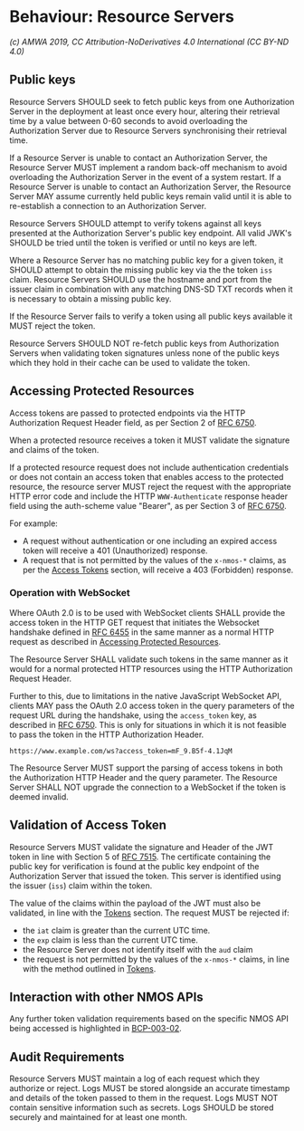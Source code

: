 # Behaviour: Resource Servers

_(c) AMWA 2019, CC Attribution-NoDerivatives 4.0 International (CC BY-ND 4.0)_

## Public keys

Resource Servers SHOULD seek to fetch public keys from one Authorization Server in the deployment at least once every
hour, altering their retrieval time by a value between 0-60 seconds to avoid overloading the Authorization Server due to
Resource Servers synchronising their retrieval time.

If a Resource Server is unable to contact an Authorization Server, the Resource Server MUST implement a random back-off
mechanism to avoid overloading the Authorization Server in the event of a system restart. If a Resource Server is unable
to contact an Authorization Server, the Resource Server MAY assume currently held public keys remain valid until it is
able to re-establish a connection to an Authorization Server.

Resource Servers SHOULD attempt to verify tokens against all keys presented at the Authorization Server's public key
endpoint. All valid JWK's SHOULD be tried until the token is verified or until no keys are left.

Where a Resource Server has no matching public key for a given token, it SHOULD attempt to obtain the missing public key
via the the token `iss` claim. Resource Servers SHOULD use the hostname and port from the issuer claim in combination
with any matching DNS-SD TXT records when it is necessary to obtain a missing public key.

If the Resource Server fails to verify a token using all public keys available it MUST reject the token.

Resource Servers SHOULD NOT re-fetch public keys from Authorization Servers when validating token signatures unless
none of the public keys which they hold in their cache can be used to validate the token.

## Accessing Protected Resources

Access tokens are passed to protected endpoints via the HTTP Authorization Request Header field, as per Section 2 of
[RFC 6750][RFC-6750].

When a protected resource receives a token it MUST validate the signature and claims of the token.

If a protected resource request does not include authentication credentials or does not contain an access token
that enables access to the protected resource, the resource server MUST reject the request with the appropriate
HTTP error code and include the HTTP `WWW-Authenticate` response header field using the auth-scheme value "Bearer",
as per Section 3 of [RFC 6750][RFC-6750].

For example:
*   A request without authentication or one including an expired access token will receive a 401 (Unauthorized) response.
*   A request that is not permitted by the values of the `x-nmos-*` claims, as per the
    [Access Tokens](4.4.%20Behaviour%20-%20Access%20Tokens.md) section, will receive a 403 (Forbidden) response.

### Operation with WebSocket

Where OAuth 2.0 is to be used with WebSocket clients SHALL provide the access token in the HTTP GET request that
initiates the Websocket handshake defined in [RFC 6455][RFC-6455] in the same manner as a normal HTTP request as
described in [Accessing Protected Resources](#accessing-protected-resources).

The Resource Server SHALL validate such tokens in the same manner as it would for a normal protected HTTP resources
using the HTTP Authorization Request Header.

Further to this, due to limitations in the native JavaScript WebSocket API, clients MAY pass the OAuth 2.0 access token
in the query parameters of the request URL during the handshake, using the `access_token` key, as described in
[RFC 6750][RFC-6750]. This is only for situations in which it is not feasible to pass the token in the HTTP
Authorization Header.

```
https://www.example.com/ws?access_token=mF_9.B5f-4.1JqM
```

The Resource Server MUST support the parsing of access tokens in both the Authorization HTTP Header and the query
parameter. The Resource Server SHALL NOT upgrade the connection to a WebSocket if the token is deemed invalid.

## Validation of Access Token

Resource Servers MUST validate the signature and Header of the JWT token in line with Section 5 of [RFC 7515][RFC-7515].
The certificate containing the public key for verification is found at the public key endpoint of the Authorization
Server that issued the token. This server is identified using the issuer (`iss`) claim within the token.

The value of the claims within the payload of the JWT must also be validated, in line with the
[Tokens](4.4.%20Behaviour%20-%20Access%20Tokens.md) section. The request MUST be rejected if:
*   the `iat` claim is greater than the current UTC time.
*   the `exp` claim is less than the current UTC time.
*   the Resource Server does not identify itself with the `aud` claim
*   the request is not permitted by the values of the `x-nmos-*` claims, in line with the method outlined in
[Tokens](4.4.%20Behaviour%20-%20Access%20Tokens.md).

## Interaction with other NMOS APIs

Any further token validation requirements based on the specific NMOS API being accessed is highlighted in [BCP-003-02][BCP-003-02].

## Audit Requirements

Resource Servers MUST maintain a log of each request which they authorize or reject. Logs MUST be stored alongside an
accurate timestamp and details of the token passed to them in the request. Logs MUST NOT contain sensitive information
such as secrets. Logs SHOULD be stored securely and maintained for at least one month.


[RFC-6455]: https://tools.ietf.org/html/rfc6455 "The WebSocket Protocol"

[RFC-6750]: https://tools.ietf.org/html/rfc6750 "The OAuth 2.0 Authorization Framework: Bearer Token Usage"

[RFC-7515]: https://tools.ietf.org/html/rfc7515 "JSON Web Signature (JWS)"

[BCP-003-02]: https://amwa-tv.github.io/nmos-authorization-practice/branches/v1.0-dev/docs/1.0._Authorization_Practice.html "Authorization in NMOS Systems"
